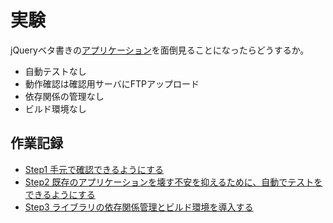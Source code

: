 # 実験

jQueryベタ書きの[アプリケーション](https://ushiboy.github.io/ffantasy/classic/)を面倒見ることになったらどうするか。

* 自動テストなし
* 動作確認は確認用サーバにFTPアップロード
* 依存関係の管理なし
* ビルド環境なし
## 作業記録

* [Step1 手元で確認できるようにする](./work_logs/step1.md)
* [Step2 既存のアプリケーションを壊す不安を抑えるために、自動でテストをできるようにする](./work_logs/step2.md)
* [Step3 ライブラリの依存関係管理とビルド環境を導入する](./work_logs/step3.md)
